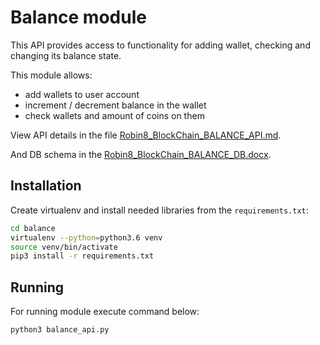 # Balance module

This API provides access to functionality for adding wallet, checking and changing its balance state.

This module allows:

- add wallets to user account
- increment / decrement balance in the wallet
- check wallets and amount of coins on them

View API details in the file [Robin8_BlockChain_BALANCE_API.md](Robin8_BlockChain_BALANCE_API.md).

And DB schema in the [Robin8_BlockChain_BALANCE_DB.docx](Robin8_BlockChain_BALANCE_DB.docx).

## Installation

Create virtualenv and install needed libraries from the `requirements.txt`:

```bash
cd balance
virtualenv --python=python3.6 venv
source venv/bin/activate
pip3 install -r requirements.txt
```

## Running

For running module execute command below:

```bash
python3 balance_api.py
```
